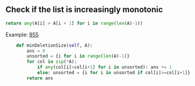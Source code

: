 ## Check if the list is increasingly monotonic

```python
return any(A[i] > A[i + 1] for i in range(len(A)-1))
```

Example: [955](https://leetcode.com/problems/delete-columns-to-make-sorted-ii/submissions/)

```python
    def minDeletionSize(self, A):
        ans = 0
        unsorted = {i for i in range(len(A)-1)}
        for col in zip(*A):
            if any(col[i]>col[i+1] for i in unsorted): ans += 1
            else: unsorted = {i for i in unsorted if col[i]>=col[i+1]}
        return ans
```

